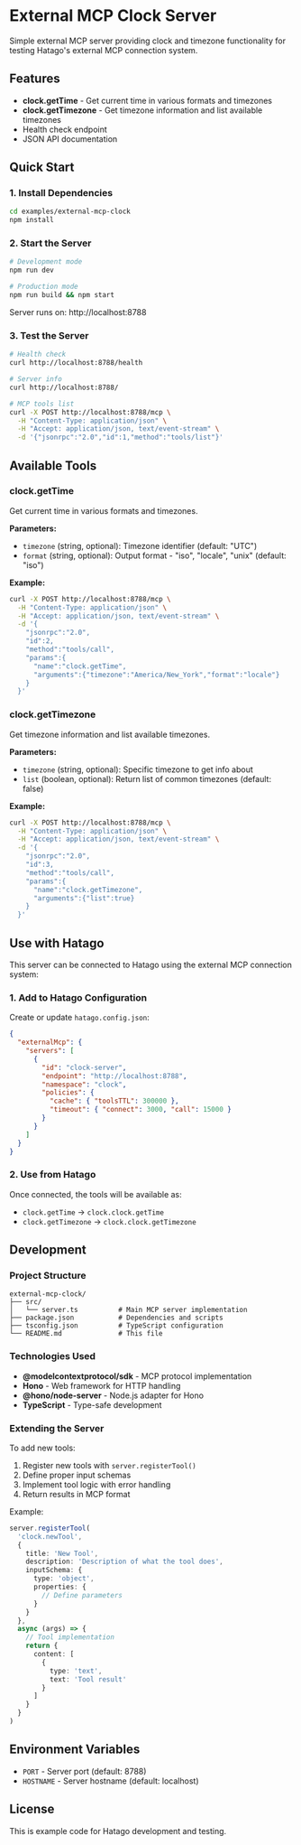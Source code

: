 # External MCP Clock Server

Simple external MCP server providing clock and timezone functionality for testing Hatago's external MCP connection system.

## Features

- **clock.getTime** - Get current time in various formats and timezones
- **clock.getTimezone** - Get timezone information and list available timezones
- Health check endpoint
- JSON API documentation

## Quick Start

### 1. Install Dependencies

```bash
cd examples/external-mcp-clock
npm install
```

### 2. Start the Server

```bash
# Development mode
npm run dev

# Production mode
npm run build && npm start
```

Server runs on: http://localhost:8788

### 3. Test the Server

```bash
# Health check
curl http://localhost:8788/health

# Server info
curl http://localhost:8788/

# MCP tools list
curl -X POST http://localhost:8788/mcp \
  -H "Content-Type: application/json" \
  -H "Accept: application/json, text/event-stream" \
  -d '{"jsonrpc":"2.0","id":1,"method":"tools/list"}'
```

## Available Tools

### clock.getTime

Get current time in various formats and timezones.

**Parameters:**
- `timezone` (string, optional): Timezone identifier (default: "UTC")
- `format` (string, optional): Output format - "iso", "locale", "unix" (default: "iso")

**Example:**
```bash
curl -X POST http://localhost:8788/mcp \
  -H "Content-Type: application/json" \
  -H "Accept: application/json, text/event-stream" \
  -d '{
    "jsonrpc":"2.0",
    "id":2,
    "method":"tools/call",
    "params":{
      "name":"clock.getTime",
      "arguments":{"timezone":"America/New_York","format":"locale"}
    }
  }'
```

### clock.getTimezone

Get timezone information and list available timezones.

**Parameters:**
- `timezone` (string, optional): Specific timezone to get info about
- `list` (boolean, optional): Return list of common timezones (default: false)

**Example:**
```bash
curl -X POST http://localhost:8788/mcp \
  -H "Content-Type: application/json" \
  -H "Accept: application/json, text/event-stream" \
  -d '{
    "jsonrpc":"2.0",
    "id":3,
    "method":"tools/call",
    "params":{
      "name":"clock.getTimezone",
      "arguments":{"list":true}
    }
  }'
```

## Use with Hatago

This server can be connected to Hatago using the external MCP connection system:

### 1. Add to Hatago Configuration

Create or update `hatago.config.json`:

```json
{
  "externalMcp": {
    "servers": [
      {
        "id": "clock-server",
        "endpoint": "http://localhost:8788",
        "namespace": "clock",
        "policies": {
          "cache": { "toolsTTL": 300000 },
          "timeout": { "connect": 3000, "call": 15000 }
        }
      }
    ]
  }
}
```

### 2. Use from Hatago

Once connected, the tools will be available as:
- `clock.getTime` → `clock.clock.getTime`
- `clock.getTimezone` → `clock.clock.getTimezone`

## Development

### Project Structure

```
external-mcp-clock/
├── src/
│   └── server.ts          # Main MCP server implementation
├── package.json           # Dependencies and scripts
├── tsconfig.json          # TypeScript configuration
└── README.md              # This file
```

### Technologies Used

- **@modelcontextprotocol/sdk** - MCP protocol implementation
- **Hono** - Web framework for HTTP handling
- **@hono/node-server** - Node.js adapter for Hono
- **TypeScript** - Type-safe development

### Extending the Server

To add new tools:

1. Register new tools with `server.registerTool()`
2. Define proper input schemas
3. Implement tool logic with error handling
4. Return results in MCP format

Example:
```typescript
server.registerTool(
  'clock.newTool',
  {
    title: 'New Tool',
    description: 'Description of what the tool does',
    inputSchema: {
      type: 'object',
      properties: {
        // Define parameters
      }
    }
  },
  async (args) => {
    // Tool implementation
    return {
      content: [
        {
          type: 'text',
          text: 'Tool result'
        }
      ]
    }
  }
)
```

## Environment Variables

- `PORT` - Server port (default: 8788)
- `HOSTNAME` - Server hostname (default: localhost)

## License

This is example code for Hatago development and testing.
